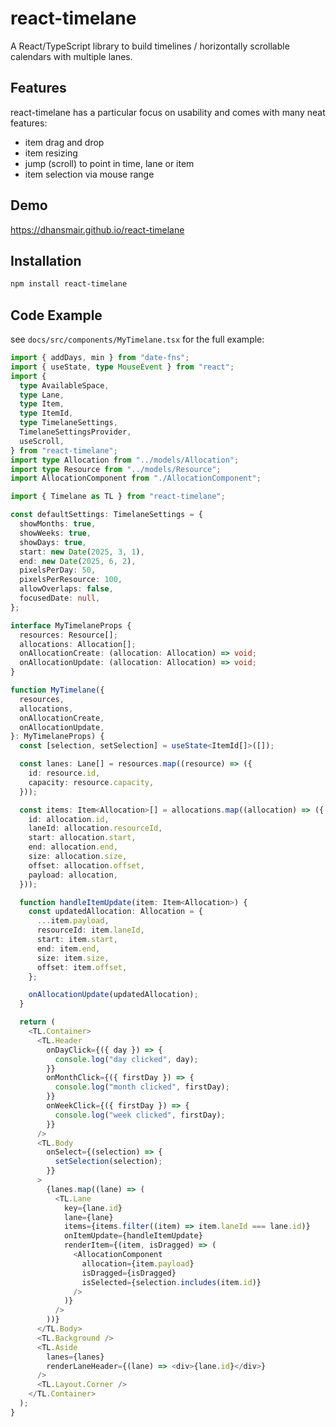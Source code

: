 # react-timelane

A React/TypeScript library to build timelines / horizontally scrollable calendars with multiple lanes.

## Features

react-timelane has a particular focus on usability and comes with many neat features:

- item drag and drop
- item resizing
- jump (scroll) to point in time, lane or item
- item selection via mouse range

## Demo

https://dhansmair.github.io/react-timelane

## Installation

```bash
npm install react-timelane
```

## Code Example

see `docs/src/components/MyTimelane.tsx` for the full example:

```typescript
import { addDays, min } from "date-fns";
import { useState, type MouseEvent } from "react";
import {
  type AvailableSpace,
  type Lane,
  type Item,
  type ItemId,
  type TimelaneSettings,
  TimelaneSettingsProvider,
  useScroll,
} from "react-timelane";
import type Allocation from "../models/Allocation";
import type Resource from "../models/Resource";
import AllocationComponent from "./AllocationComponent";

import { Timelane as TL } from "react-timelane";

const defaultSettings: TimelaneSettings = {
  showMonths: true,
  showWeeks: true,
  showDays: true,
  start: new Date(2025, 3, 1),
  end: new Date(2025, 6, 2),
  pixelsPerDay: 50,
  pixelsPerResource: 100,
  allowOverlaps: false,
  focusedDate: null,
};

interface MyTimelaneProps {
  resources: Resource[];
  allocations: Allocation[];
  onAllocationCreate: (allocation: Allocation) => void;
  onAllocationUpdate: (allocation: Allocation) => void;
}

function MyTimelane({
  resources,
  allocations,
  onAllocationCreate,
  onAllocationUpdate,
}: MyTimelaneProps) {
  const [selection, setSelection] = useState<ItemId[]>([]);

  const lanes: Lane[] = resources.map((resource) => ({
    id: resource.id,
    capacity: resource.capacity,
  }));

  const items: Item<Allocation>[] = allocations.map((allocation) => ({
    id: allocation.id,
    laneId: allocation.resourceId,
    start: allocation.start,
    end: allocation.end,
    size: allocation.size,
    offset: allocation.offset,
    payload: allocation,
  }));

  function handleItemUpdate(item: Item<Allocation>) {
    const updatedAllocation: Allocation = {
      ...item.payload,
      resourceId: item.laneId,
      start: item.start,
      end: item.end,
      size: item.size,
      offset: item.offset,
    };

    onAllocationUpdate(updatedAllocation);
  }

  return (
    <TL.Container>
      <TL.Header
        onDayClick={({ day }) => {
          console.log("day clicked", day);
        }}
        onMonthClick={({ firstDay }) => {
          console.log("month clicked", firstDay);
        }}
        onWeekClick={({ firstDay }) => {
          console.log("week clicked", firstDay);
        }}
      />
      <TL.Body
        onSelect={(selection) => {
          setSelection(selection);
        }}
      >
        {lanes.map((lane) => (
          <TL.Lane
            key={lane.id}
            lane={lane}
            items={items.filter((item) => item.laneId === lane.id)}
            onItemUpdate={handleItemUpdate}
            renderItem={(item, isDragged) => (
              <AllocationComponent
                allocation={item.payload}
                isDragged={isDragged}
                isSelected={selection.includes(item.id)}
              />
            )}
          />
        ))}
      </TL.Body>
      <TL.Background />
      <TL.Aside
        lanes={lanes}
        renderLaneHeader={(lane) => <div>{lane.id}</div>}
      />
      <TL.Layout.Corner />
    </TL.Container>
  );
}
```
